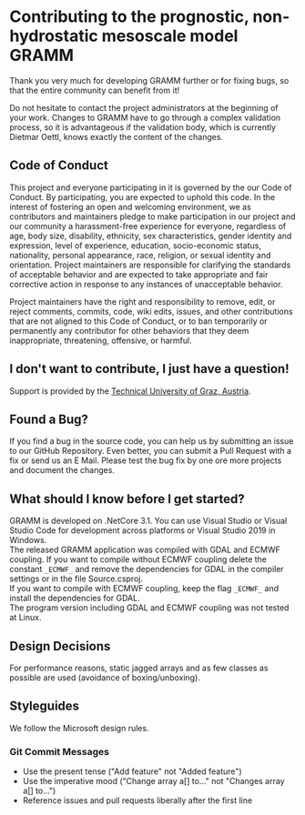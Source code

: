 # Contributing to the prognostic, non-hydrostatic mesoscale model GRAMM
Thank you very much for developing GRAMM further or for fixing bugs, so that the entire community can benefit from it!

Do not hesitate to contact the project administrators at the beginning of your work. Changes to GRAMM have to go through a complex validation
 process, so it is advantageous if the validation body, which is currently Dietmar Oettl, knows exactly the content of the changes.


## Code of Conduct
This project and everyone participating in it is governed by the our Code of Conduct. By participating, you are expected to uphold this code. 
In the interest of fostering an open and welcoming environment, we as contributors and maintainers pledge to make participation in our project
 and our community a harassment-free experience for everyone, regardless of age, body size, disability, ethnicity, sex characteristics, gender identity 
 and expression, level of experience, education, socio-economic status, nationality, personal appearance, race, religion, or sexual identity and orientation.
Project maintainers are responsible for clarifying the standards of acceptable behavior and are expected to take appropriate and fair corrective action in response to any instances of unacceptable behavior.

Project maintainers have the right and responsibility to remove, edit, or reject comments, commits, code, wiki edits, issues, and other contributions 
that are not aligned to this Code of Conduct, or to ban temporarily or permanently any contributor for other behaviors that they deem inappropriate, 
threatening, offensive, or harmful.

## I don't want to contribute, I just have a question!
Support is provided by the [Technical University of Graz, Austria](http://lampz.tugraz.at/~gral/). 

## Found a Bug?
If you find a bug in the source code, you can help us by submitting an issue to our GitHub Repository. Even better, you can submit a Pull Request with a fix or send us an E Mail.
Please test the bug fix by one ore more projects and document the changes.

## What should I know before I get started?
GRAMM is developed on .NetCore 3.1. You can use Visual Studio or Visual Studio Code for development across platforms or Visual Studio 2019 in Windows.<br>
The released GRAMM application was compiled with GDAL and ECMWF coupling. If you want to compile without ECMWF coupling delete the constant `_ECMWF_` and remove the dependencies for GDAL in the compiler settings or in the file Source.csproj.<br>
If you want to compile with ECMWF coupling, keep the flag `_ECMWF_` and install the dependencies for GDAL. <br>
The program version including GDAL and ECMWF coupling was not tested at Linux.


## Design Decisions
For performance reasons, static jagged arrays and as few classes as possible are used (avoidance of boxing/unboxing). 

## Styleguides
We follow the Microsoft design rules.

### Git Commit Messages
* Use the present tense ("Add feature" not "Added feature")
* Use the imperative mood ("Change array a[] to..." not "Changes array a[] to...")
* Reference issues and pull requests liberally after the first line

